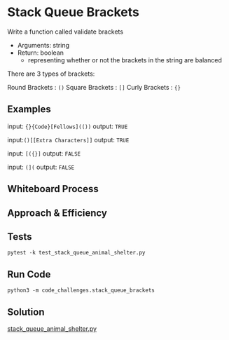 # Stack Queue Brackets
<!-- Description of the challenge -->

Write a function called validate brackets

- Arguments: string
- Return: boolean
  - representing whether or not the brackets in the string are balanced

There are 3 types of brackets:

Round Brackets : `()`
Square Brackets : `[]`
Curly Brackets : `{}`

## Examples

input: `{}{Code}[Fellows](())`
output: `TRUE`

input:`()[[Extra Characters]]`
output: `TRUE`

input: `[({}]`
output: `FALSE`

input: `(](`
output: `FALSE`

## Whiteboard Process
<!-- Embedded whiteboard image -->


## Approach & Efficiency



## Tests

`pytest -k test_stack_queue_animal_shelter.py`

## Run Code

`python3 -m code_challenges.stack_queue_brackets`

## Solution

[stack_queue_animal_shelter.py](../../code_challenges/stack_queue_brackets.py)

```python


```
